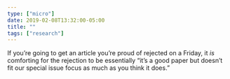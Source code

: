 ```yaml
---
type: ["micro"]
date: 2019-02-08T13:32:00-05:00
title: ""
tags: ["research"]
---
```

If you’re going to get an article you’re proud of rejected on a Friday, it *is* comforting for the rejection to be essentially “it’s a good paper but doesn’t fit our special issue focus as much as you think it does.”
